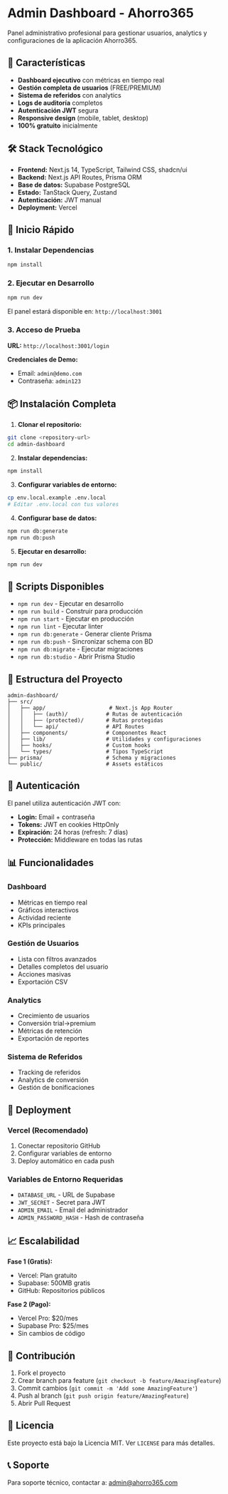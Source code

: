 # Admin Dashboard - Ahorro365

Panel administrativo profesional para gestionar usuarios, analytics y configuraciones de la aplicación Ahorro365.

## 🚀 Características

- **Dashboard ejecutivo** con métricas en tiempo real
- **Gestión completa de usuarios** (FREE/PREMIUM)
- **Sistema de referidos** con analytics
- **Logs de auditoría** completos
- **Autenticación JWT** segura
- **Responsive design** (mobile, tablet, desktop)
- **100% gratuito** inicialmente

## 🛠️ Stack Tecnológico

- **Frontend:** Next.js 14, TypeScript, Tailwind CSS, shadcn/ui
- **Backend:** Next.js API Routes, Prisma ORM
- **Base de datos:** Supabase PostgreSQL
- **Estado:** TanStack Query, Zustand
- **Autenticación:** JWT manual
- **Deployment:** Vercel

## 🚀 Inicio Rápido

### 1. Instalar Dependencias
```bash
npm install
```

### 2. Ejecutar en Desarrollo
```bash
npm run dev
```

El panel estará disponible en: `http://localhost:3001`

### 3. Acceso de Prueba
**URL:** `http://localhost:3001/login`

**Credenciales de Demo:**
- Email: `admin@demo.com`
- Contraseña: `admin123`

## 📦 Instalación Completa

1. **Clonar el repositorio:**
```bash
git clone <repository-url>
cd admin-dashboard
```

2. **Instalar dependencias:**
```bash
npm install
```

3. **Configurar variables de entorno:**
```bash
cp env.local.example .env.local
# Editar .env.local con tus valores
```

4. **Configurar base de datos:**
```bash
npm run db:generate
npm run db:push
```

5. **Ejecutar en desarrollo:**
```bash
npm run dev
```

## 🔧 Scripts Disponibles

- `npm run dev` - Ejecutar en desarrollo
- `npm run build` - Construir para producción
- `npm run start` - Ejecutar en producción
- `npm run lint` - Ejecutar linter
- `npm run db:generate` - Generar cliente Prisma
- `npm run db:push` - Sincronizar schema con BD
- `npm run db:migrate` - Ejecutar migraciones
- `npm run db:studio` - Abrir Prisma Studio

## 📁 Estructura del Proyecto

```
admin-dashboard/
├── src/
│   ├── app/                    # Next.js App Router
│   │   ├── (auth)/            # Rutas de autenticación
│   │   ├── (protected)/       # Rutas protegidas
│   │   └── api/               # API Routes
│   ├── components/            # Componentes React
│   ├── lib/                   # Utilidades y configuraciones
│   ├── hooks/                 # Custom hooks
│   └── types/                 # Tipos TypeScript
├── prisma/                    # Schema y migraciones
└── public/                    # Assets estáticos
```

## 🔐 Autenticación

El panel utiliza autenticación JWT con:
- **Login:** Email + contraseña
- **Tokens:** JWT en cookies HttpOnly
- **Expiración:** 24 horas (refresh: 7 días)
- **Protección:** Middleware en todas las rutas

## 📊 Funcionalidades

### Dashboard
- Métricas en tiempo real
- Gráficos interactivos
- Actividad reciente
- KPIs principales

### Gestión de Usuarios
- Lista con filtros avanzados
- Detalles completos del usuario
- Acciones masivas
- Exportación CSV

### Analytics
- Crecimiento de usuarios
- Conversión trial→premium
- Métricas de retención
- Exportación de reportes

### Sistema de Referidos
- Tracking de referidos
- Analytics de conversión
- Gestión de bonificaciones

## 🚀 Deployment

### Vercel (Recomendado)
1. Conectar repositorio GitHub
2. Configurar variables de entorno
3. Deploy automático en cada push

### Variables de Entorno Requeridas
- `DATABASE_URL` - URL de Supabase
- `JWT_SECRET` - Secret para JWT
- `ADMIN_EMAIL` - Email del administrador
- `ADMIN_PASSWORD_HASH` - Hash de contraseña

## 📈 Escalabilidad

**Fase 1 (Gratis):**
- Vercel: Plan gratuito
- Supabase: 500MB gratis
- GitHub: Repositorios públicos

**Fase 2 (Pago):**
- Vercel Pro: $20/mes
- Supabase Pro: $25/mes
- Sin cambios de código

## 🤝 Contribución

1. Fork el proyecto
2. Crear branch para feature (`git checkout -b feature/AmazingFeature`)
3. Commit cambios (`git commit -m 'Add some AmazingFeature'`)
4. Push al branch (`git push origin feature/AmazingFeature`)
5. Abrir Pull Request

## 📄 Licencia

Este proyecto está bajo la Licencia MIT. Ver `LICENSE` para más detalles.

## 📞 Soporte

Para soporte técnico, contactar a: admin@ahorro365.com
